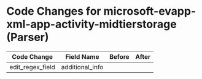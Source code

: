 # Code Changes for microsoft-evapp-xml-app-activity-midtierstorage (Parser)

| Code Change | Field Name | Before | After |
|-------------|------------|--------|-------|
| edit_regex_field | additional_info |  |  |
